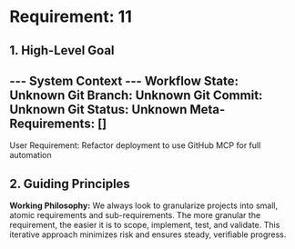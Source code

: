 # Requirement: 11

## 1. High-Level Goal

--- System Context ---
Workflow State: Unknown
Git Branch: Unknown
Git Commit: Unknown
Git Status: Unknown
Meta-Requirements: []
----------------------

User Requirement: Refactor deployment to use GitHub MCP for full automation

## 2. Guiding Principles

**Working Philosophy:** We always look to granularize projects into small, atomic requirements and sub-requirements. The more granular the requirement, the easier it is to scope, implement, test, and validate. This iterative approach minimizes risk and ensures steady, verifiable progress.
